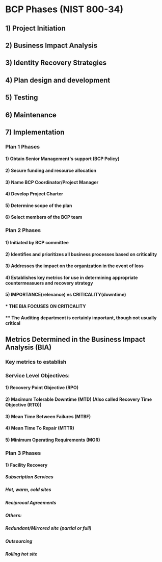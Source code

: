 # BCP Phases (NIST 800-34)

## 1) Project Initiation

## 2) Business Impact Analysis

## 3) Identity Recovery Strategies

## 4) Plan design and development

## 5) Testing 

## 6) Maintenance

## 7) Implementation

### Plan 1 Phases

#### 1) Obtain Senior Management's support (BCP Policy)

#### 2) Secure funding and resource allocation

#### 3) Name BCP Coordinator/Project Manager

#### 4) Develop Project Charter

#### 5) Determine scope of the plan

#### 6) Select members of the BCP team

### Plan 2 Phases

#### 1) Initiated by BCP committee

#### 2) Identifies and prioritizes all business processes based on criticality

#### 3) Addresses the impact on the organization in the event of loss 

#### 4) Establishes key metrics for use in determining appropriate countermeasuers and recovery strategy

#### 5) IMPORTANCE(relevance) vs CRITICALITY(downtime)

#### * THE BIA FOCUSES ON CRITICALITY

#### ** The Auditing department is certainly important, though not usually critical

## Metrics Determined in the Business Impact Analysis (BIA)

### Key metrics to establish

### Service Level Objectives:

#### 1) Recovery Point Objective (RPO)

#### 2) Maximum Tolerable Downtime (MTD) (Also called Recovery Time Objective (RTO))

#### 3) Mean Time Between Failures (MTBF)

#### 4) Mean Time To Repair (MTTR)

#### 5) Minimum Operating Requirements (MOR)

### Plan 3 Phases

#### 1) Facility Recovery

##### Subscription Services

##### Hot, warm, cold sites

##### Reciprocal Agreements

##### Others:

##### Redundant/Mirrored site (partial or full)

##### Outsourcing

##### Rolling hot site
